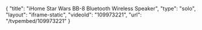 {
    "title": "iHome Star Wars BB-8 Bluetooth Wireless Speaker",
    "type": "solo",
    "layout": "iframe-static",
    "videoId": "109973221",
    "url": "\/tvpembed\/109973221"
}